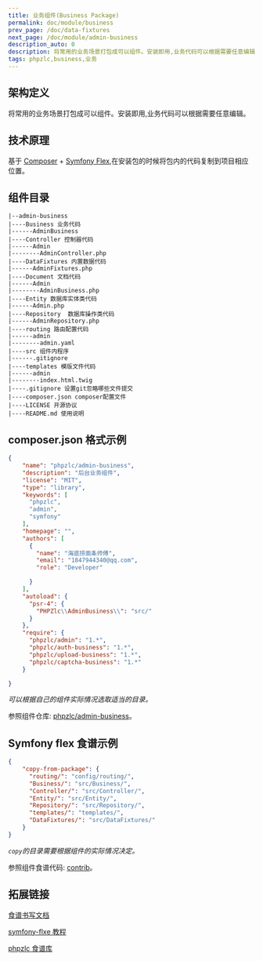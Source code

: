```yaml
---
title: 业务组件(Business Package)
permalink: doc/module/business
prev_page: /doc/data-fixtures
next_page: /doc/module/admin-business
description_auto: 0
description: 将常用的业务场景打包成可以组件。安装即用,业务代码可以根据需要任意编辑。
tags: phpzlc,business,业务
---
```


## 架构定义

将常用的业务场景打包成可以组件。安装即用,业务代码可以根据需要任意编辑。

## 技术原理

基于 [Composer](https://getcomposer.org/) + [Symfony Flex](/doc/symfony-flex),在安装包的时候将包内的代码复制到项目相应位置。

## 组件目录

```text
|--admin-business
|----Business 业务代码
|------AdminBusiness
|----Controller 控制器代码
|------Admin
|--------AdminController.php
|----DataFixtures 内置数据代码
|------AdminFixtures.php
|----Document 文档代码
|------Admin
|--------AdminBusiness.php
|----Entity 数据库实体类代码
|------Admin.php
|----Repository  数据库操作类代码
|------AdminRepository.php
|----routing 路由配置代码
|------admin
|--------admin.yaml
|----src 组件内程序
|------.gitignore
|----templates 模版文件代码
|------admin
|--------index.html.twig
|----.gitignore 设置git忽略哪些文件提交
|----composer.json composer配置文件
|----LICENSE 开源协议
|----README.md 使用说明
```

## composer.json 格式示例

```json
{
    "name": "phpzlc/admin-business",
    "description": "后台业务组件",
    "license": "MIT",
    "type": "library",
    "keywords": [
      "phpzlc",
      "admin",
      "symfony"
    ],
    "homepage": "",
    "authors": [
      {
        "name": "海底捞面条师傅",
        "email": "1847944340@qq.com",
        "role": "Developer"

      }
    ],
    "autoload": {
      "psr-4": {
        "PHPZlc\\AdminBusiness\\": "src/"
      }
    },
    "require": {
      "phpzlc/admin": "1.*",
      "phpzlc/auth-business": "1.*",
      "phpzlc/upload-business": "1.*",
      "phpzlc/captcha-business": "1.*"
    }

}
```

_可以根据自己的组件实际情况选取适当的目录。_

参照组件仓库: [phpzlc/admin-business](https://github.com/phpzlc/admin-business)。

## Symfony flex 食谱示例

```json
{
    "copy-from-package": {
      "routing/": "config/routing/",
      "Business/": "src/Business/",
      "Controller/": "src/Controller/",
      "Entity/": "src/Entity/",
      "Repository/": "src/Repository/",
      "templates/": "templates/",
      "DataFixtures/": "src/DataFixtures/"
    }
}
```

_`copy`的目录需要根据组件的实际情况决定。_

参照组件食谱代码: [contrib](https://github.com/phpzlc/contrib/tree/master/phpzlc/admin-business/1.0)。

## 拓展链接

[食谱书写文档](https://github.com/symfony/recipes/blob/master/README.rst)

[symfony-flxe 教程](/doc/symfony-flex#如何创建自托管的flex服务器用于测试或私有化发布)

[phpzlc 食谱库](https://github.com/phpzlc/contrib)